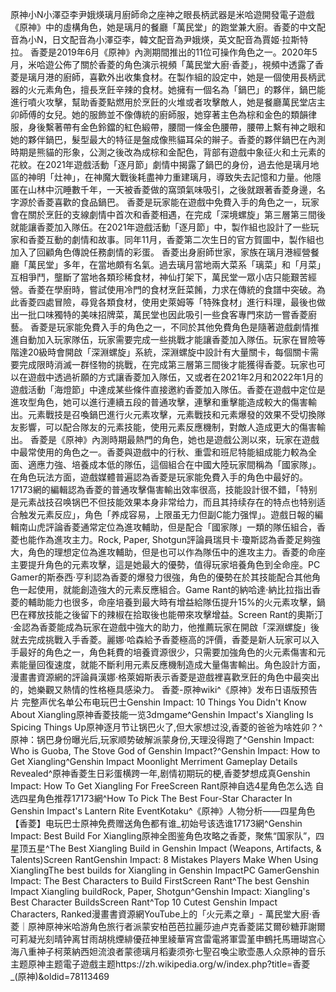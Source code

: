 原神小N小澤亞李尹娥煐璃月廚師命之座神之眼長柄武器是米哈遊開發電子遊戲《原神》中的虛構角色，她是璃月的餐廳「萬民堂」的跑堂兼大廚。香菱的中文配音為小N，日文配音為小澤亞李，韓文配音為尹娥煐，英文配音為賈姬·拉斯特拉。
       香菱是2019年6月《原神》內測期間推出的11位可操作角色之一。2020年5月，米哈遊公佈了關於香菱的角色演示視頻「萬民堂大廚·香菱」，視頻中透露了香菱是璃月港的廚師，喜歡外出收集食材。在製作組的設定中，她是一個使用長柄武器的火元素角色，擅長烹飪辛辣的食材。她擁有一個名為「鍋巴」的夥伴，鍋巴能進行噴火攻擊，幫助香菱點燃用於烹飪的火堆或者攻擊敵人，她是餐廳萬民堂店主卯師傅的女兒。她的服飾並不像傳統的廚師服，她穿著主色為棕和金色的類韻律服，身後繫著帶有金色鈴鐺的紅色緞帶，腰間一條金色腰帶，腰帶上繫有神之眼和她的夥伴鍋巴，髮型最大的特征是盤成像熊貓耳朵的辮子。香菱的夥伴鍋巴在內測時期是熊貓的形象，公測之後改為成棕和金配色，背部有遊戲中象征火和土元素的花紋。在2021年遊戲活動「逐月節」劇情中揭露了鍋巴的身份，過去他是璃月地區的神明「灶神」，在神魔大戰後耗盡神力重建璃月，導致失去記憶和力量。他隱匿在山林中沉睡數千年，一天被香菱做的窩頭氣味吸引，之後就跟著香菱身邊，名字源於香菱喜歡的食品鍋巴。
香菱是玩家能在遊戲中免費入手的角色之一，玩家會在關於烹飪的支線劇情中首次和香菱相遇，在完成「深境螺旋」第三層第三間後就能讓香菱加入隊伍。在2021年遊戲活動「逐月節」中，製作組也設計了一些玩家和香菱互動的劇情和故事。同年11月，香菱第二次生日的官方賀圖中，製作組也加入了回顧角色傳說任務劇情的彩蛋。
香菱出身廚師世家，家族在璃月港經營餐廳「萬民堂」多年，在當地頗有名氣。過去璃月當地兩大菜系「璃菜」和「月菜」互相爭鬥，壟斷了當地各類珍稀食材，神仙打架下，萬民堂一眾小店只能艱苦經營。香菱在學廚時，嘗試使用冷門的食材烹飪菜餚，力求在傳統的食譜中突破。為此香菱四處冒險，尋覓各類食材，使用史萊姆等「特殊食材」進行料理，最後也做出一批口味獨特的美味招牌菜，萬民堂也因此吸引一些食客專門來訪一嘗香菱廚藝。
香菱是玩家能免費入手的角色之一，不同於其他免費角色是隨著遊戲劇情推進自動加入玩家隊伍，玩家需要完成一些挑戰才能讓香菱加入隊伍。玩家在冒險等階達20級時會開啟「深淵螺旋」系統，深淵螺旋中設計有大量關卡，每個關卡需要完成限時消滅一群怪物的挑戰，在完成第三層第三間後才能獲得香菱。玩家也可以在遊戲中透過祈願的方式讓香菱加入隊伍，又或者在2021年2月和2022年1月的遊戲活動「海燈節」中達成某些條件直接邀約香菱加入隊伍。香菱在遊戲中定位是進攻型角色，她可以進行連續五段的普通攻擊，連擊和重擊能造成較大的傷害輸出。元素戰技是召喚鍋巴進行火元素攻擊，元素戰技和元素爆發的效果不受切換隊友影響，可以配合隊友的元素技能，使用元素反應機制，對敵人造成更大的傷害輸出。
香菱是《原神》內測時期最熱門的角色，她也是遊戲公測以來，玩家在遊戲中最常使用的角色之一。香菱與遊戲中的行秋、重雲和班尼特能組成能力較為全面、適應力強、培養成本低的隊伍，這個組合在中國大陸玩家間稱為「國家隊」。在角色玩法方面，遊戲媒體普遍認為香菱是玩家能免費入手的角色中最好的。17173網的編輯認為香菱的普通攻擊傷害輸出效率很高，技能設計很不錯，「特别是元素战技召唤锅巴不但技能效果本身非常给力，而且其持续存在的特点也特别适合触发元素反应」，角色「养成容易，上限虽无力但副C能力强悍」。遊戲日報的編輯南山虎評論香菱通常定位為進攻輔助，但是配合「國家隊」一類的隊伍組合，香菱也能作為進攻主力。Rock, Paper, Shotgun評論員瑞貝卡·瓊斯認為香菱足夠強大，角色的理想定位為進攻輔助，但是也可以作為隊伍中的進攻主力。香菱的命座主要提升角色的元素攻擊，這是她最大的優勢，值得玩家培養角色到全命座。PC Gamer的斯泰西·亨利認為香菱的爆發力很強，角色的優勢在於其技能配合其他角色一起使用，就能創造強大的元素反應組合。Game Rant的納哈達·納比拉指出香菱的輔助能力也很多，命座培養到最大時有增益給隊伍提升15%的火元素攻擊，鍋巴在釋放技能之後留下的辣椒在拾取後也能帶來攻擊增益。Screen Rant的奧斯汀·金認為香菱能成為玩家在遊戲中強大的助力，他推薦玩家在開啟「深淵螺旋」後就去完成挑戰入手香菱。麗娜·哈森給予香菱極高的評價，香菱是新人玩家可以入手最好的角色之一，角色耗費的培養資源很少，只需要加強角色的火元素傷害和元素能量回復速度，就能不斷利用元素反應機制造成大量傷害輸出。角色設計方面，漫畫書資源網的評論員漢娜·格萊姆斯表示香菱是遊戲裡喜歡烹飪的角色中最突出的，她樂觀又熱情的性格極具感染力。
香菱-原神wiki^《原神》发布日语版预告片 完整声优名单公布电玩巴士Genshin Impact: 10 Things You Didn't Know About Xiangling原神香菱技能一览3dmgame^Genshin Impact's Xiangling Is Spicing Things Up原神逐月节让锅巴火了,但大家想过没,香菱的爸爸为啥姓卯？^原神：锅巴身份曝光后,玩家顺势破解派蒙身份,天理没得跑了^Genshin Impact: Who is Guoba, The Stove God of Genshin Impact?^Genshin Impact: How to Get Xiangling^Genshin Impact Moonlight Merriment Gameplay Details Revealed^原神香菱生日彩蛋横跨一年,剧情初期玩的梗,香菱梦想成真Genshin Impact: How To Get Xiangling For FreeScreen Rant原神自选4星角色怎么选 自选四星角色推荐17173網^How To Pick The Best Four-Star Character In Genshin Impact's Lantern Rite EventKotaku^《原神》人物分析——四星角色【香菱】电玩巴士原神免费赠送角色都有谁_初始号该选谁17173網^Genshin Impact: Best Build For Xiangling原神全图鉴角色攻略之香菱，聚焦“国家队”，四星顶五星^The Best Xiangling Build in Genshin Impact (Weapons, Artifacts, & Talents)Screen RantGenshin Impact: 8 Mistakes Players Make When Using XianglingThe best builds for Xiangling in Genshin ImpactPC GamerGenshin Impact: The Best Characters to Build FirstScreen Rant^The best Genshin Impact Xiangling buildRock, Paper, Shotgun^Genshin Impact: Xiangling's Best Character BuildsScreen Rant^Top 10 Cutest Genshin Impact Characters, Ranked漫畫書資源網YouTube上的「火元素之章」- 萬民堂大廚·香菱｜原神原神米哈游角色旅行者派蒙安柏芭芭拉麗莎迪卢克香菱諾艾爾砂糖菲謝爾可莉凝光刻晴钟离甘雨胡桃煙緋優菈神里綾華宵宫雷電將軍雲堇申鶴托馬珊瑚宫心海八重神子柯萊納西妲流浪者蒙德璃月稻妻须弥七聖召喚尘歌壶愚人众原神的音乐主题原神主题電子遊戲主题https://zh.wikipedia.org/w/index.php?title=香菱_(原神)&oldid=78113469